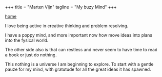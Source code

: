 +++
title = "Marten Vijn"
tagline = "My buzy Mind"
+++

[home](</>)


I love being active in creative thinking and problem resolving.

I have a poppy mind, and more important now how move ideas into plans into the fysical
world. 

The other side also is that can restless and never seem to have time to read a book or just
do nothing. 

This nothing is a universe I am beginning to explore. To start with a gentle pauze for my mind, with 
gratutude for all the great ideas it has spawned. 


